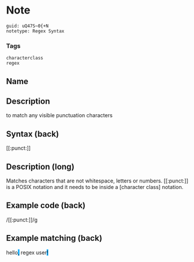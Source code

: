 # Note
```
guid: uQ47S~0{+N
notetype: Regex Syntax
```

### Tags
```
characterclass
regex
```

## Name


## Description
to match any visible punctuation characters

## Syntax (back)
<div>
  [[:punct:]]
</div>

## Description (long)
<div>
  <div>
    <div>
      Matches characters that are not whitespace, letters or
      numbers. [[:punct:]] is a POSIX notation and it needs to be
      inside a [character class] notation.
    </div>
  </div>
</div>

## Example code (back)
<div>
  /[[:punct:]]/g
</div>

## Example matching (back)
hello<span style="background-color: rgb(0, 170, 255);">,</span>
regex user<span style="background-color: rgb(0, 170,
255);">!</span>
